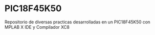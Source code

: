 # PIC18F45K50
Repositorio de diversas practicas desarrolladas en un PIC18F45K50 con MPLAB X IDE y Compilador XC8
